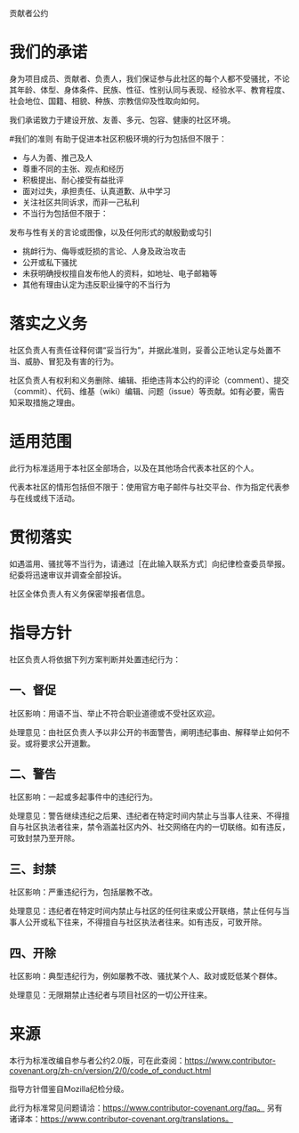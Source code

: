 贡献者公约

# 我们的承诺
身为项目成员、贡献者、负责人，我们保证参与此社区的每个人都不受骚扰，不论其年龄、体型、身体条件、民族、性征、性别认同与表现、经验水平、教育程度、社会地位、国籍、相貌、种族、宗教信仰及性取向如何。

我们承诺致力于建设开放、友善、多元、包容、健康的社区环境。

#我们的准则
有助于促进本社区积极环境的行为包括但不限于：
- 与人为善、推己及人
- 尊重不同的主张、观点和经历
- 积极提出、耐心接受有益批评
- 面对过失，承担责任、认真道歉、从中学习
- 关注社区共同诉求，而非一己私利
- 不当行为包括但不限于：

发布与性有关的言论或图像，以及任何形式的献殷勤或勾引
- 挑衅行为、侮辱或贬损的言论、人身及政治攻击
- 公开或私下骚扰
- 未获明确授权擅自发布他人的资料，如地址、电子邮箱等
- 其他有理由认定为违反职业操守的不当行为

# 落实之义务
社区负责人有责任诠释何谓“妥当行为”，并据此准则，妥善公正地认定与处置不当、威胁、冒犯及有害的行为。

社区负责人有权利和义务删除、编辑、拒绝违背本公约的评论（comment）、提交（commit）、代码、维基（wiki）编辑、问题（issue）等贡献。如有必要，需告知采取措施之理由。

# 适用范围
此行为标准适用于本社区全部场合，以及在其他场合代表本社区的个人。

代表本社区的情形包括但不限于：使用官方电子邮件与社交平台、作为指定代表参与在线或线下活动。

# 贯彻落实
如遇滥用、骚扰等不当行为，请通过［在此输入联系方式］向纪律检查委员举报。 纪委将迅速审议并调查全部投诉。

社区全体负责人有义务保密举报者信息。

# 指导方针
社区负责人将依据下列方案判断并处置违纪行为：

## 一、督促
社区影响：用语不当、举止不符合职业道德或不受社区欢迎。

处理意见：由社区负责人予以非公开的书面警告，阐明违纪事由、解释举止如何不妥。或将要求公开道歉。

## 二、警告
社区影响：一起或多起事件中的违纪行为。

处理意见：警告继续违纪之后果、违纪者在特定时间内禁止与当事人往来、不得擅自与社区执法者往来，禁令涵盖社区内外、社交网络在内的一切联络。如有违反，可致封禁乃至开除。

## 三、封禁
社区影响：严重违纪行为，包括屡教不改。

处理意见：违纪者在特定时间内禁止与社区的任何往来或公开联络，禁止任何与当事人公开或私下往来，不得擅自与社区执法者往来。如有违反，可致开除。

## 四、开除
社区影响：典型违纪行为，例如屡教不改、骚扰某个人、敌对或贬低某个群体。

处理意见：无限期禁止违纪者与项目社区的一切公开往来。

# 来源
本行为标准改编自参与者公约2.0版，可在此查阅：https://www.contributor-covenant.org/zh-cn/version/2/0/code_of_conduct.html

指导方针借鉴自Mozilla纪检分级。

此行为标准常见问题请洽：https://www.contributor-covenant.org/faq。 另有诸译本：https://www.contributor-covenant.org/translations。

